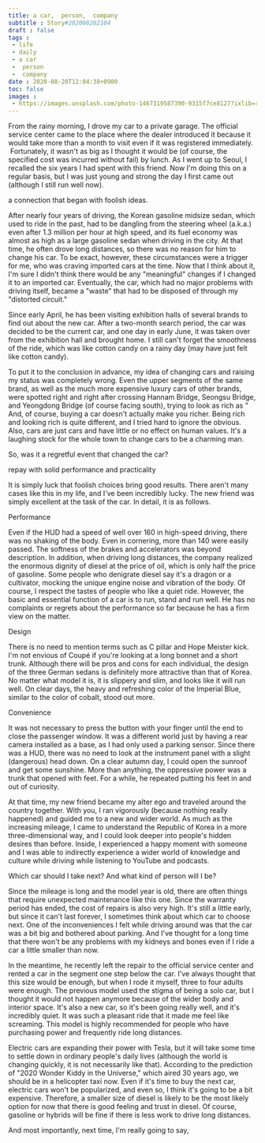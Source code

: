 ```yaml
---
title: a car,  person,  company
subtitle : Story#202008202104
draft : false
tags :
 - life
 - daily
 - a car
 -  person
 -  company
date : 2020-08-20T12:04:38+0900
toc: false
images : 
 - https://images.unsplash.com/photo-1467319587390-9315f7ce8127?ixlib=rb-1.2.1&q=80&fm=jpg&crop=entropy&cs=tinysrgb&w=1080&fit=max&ixid=eyJhcHBfaWQiOjE1NTU0OX0
---
```


From the rainy morning, I drove my car to a private garage. The official service center came to the place where the dealer introduced it because it would take more than a month to visit even if it was registered immediately.  Fortunately, it wasn't as big as I thought it would be (of course, the specified cost was incurred without fail) by lunch. As I went up to Seoul, I recalled the six years I had spent with this friend. Now I'm doing this on a regular basis, but I was just young and strong the day I first came out (although I still run well now).  

a connection that began with foolish ideas.  

After nearly four years of driving, the Korean gasoline midsize sedan, which used to ride in the past, had to be dangling from the steering wheel (a.k.a.) even after 1.3 million per hour at high speed, and its fuel economy was almost as high as a large gasoline sedan when driving in the city. At that time, he often drove long distances, so there was no reason for him to change his car. To be exact, however, these circumstances were a trigger for me, who was craving imported cars at the time. Now that I think about it, I'm sure I didn't think there would be any "meaningful" changes if I changed it to an imported car. Eventually, the car, which had no major problems with driving itself, became a "waste" that had to be disposed of through my "distorted circuit."  

Since early April, he has been visiting exhibition halls of several brands to find out about the new car. After a two-month search period, the car was decided to be the current car, and one day in early June, it was taken over from the exhibition hall and brought home. I still can't forget the smoothness of the ride, which was like cotton candy on a rainy day (may have just felt like cotton candy).  

To put it to the conclusion in advance, my idea of changing cars and raising my status was completely wrong. Even the upper segments of the same brand, as well as the much more expensive luxury cars of other brands, were spotted right and right after crossing Hannam Bridge, Seongsu Bridge, and Yeongdong Bridge (of course facing south), trying to look as rich as " And, of course, buying a car doesn't actually make you richer. Being rich and looking rich is quite different, and I tried hard to ignore the obvious. Also, cars are just cars and have little or no effect on human values. It's a laughing stock for the whole town to change cars to be a charming man.  

So, was it a regretful event that changed the car?  

repay with solid performance and practicality  

It is simply luck that foolish choices bring good results. There aren't many cases like this in my life, and I've been incredibly lucky. The new friend was simply excellent at the task of the car. In detail, it is as follows.  

Performance  

Even if the HUD had a speed of well over 160 in high-speed driving, there was no shaking of the body. Even in cornering, more than 140 were easily passed. The softness of the brakes and accelerators was beyond description. In addition, when driving long distances, the company realized the enormous dignity of diesel at the price of oil, which is only half the price of gasoline. Some people who denigrate diesel say it's a dragon or a cultivator, mocking the unique engine noise and vibration of the body. Of course, I respect the tastes of people who like a quiet ride. However, the basic and essential function of a car is to run, stand and run well. He has no complaints or regrets about the performance so far because he has a firm view on the matter.  

Design  

There is no need to mention terms such as C pillar and Hope Meister kick. I'm not envious of Coupé if you're looking at a long bonnet and a short trunk. Although there will be pros and cons for each individual, the design of the three German sedans is definitely more attractive than that of Korea. No matter what model it is, it is slippery and slim, and looks like it will run well. On clear days, the heavy and refreshing color of the Imperial Blue, similar to the color of cobalt, stood out more.  

Convenience  

It was not necessary to press the button with your finger until the end to close the passenger window. It was a different world just by having a rear camera installed as a base, as I had only used a parking sensor. Since there was a HUD, there was no need to look at the instrument panel with a slight (dangerous) head down. On a clear autumn day, I could open the sunroof and get some sunshine. More than anything, the oppressive power was a trunk that opened with feet. For a while, he repeated putting his feet in and out of curiosity.  

At that time, my new friend became my alter ego and traveled around the country together. With you, I ran vigorously (because nothing really happened) and guided me to a new and wider world. As much as the increasing mileage, I came to understand the Republic of Korea in a more three-dimensional way, and I could look deeper into people's hidden desires than before. Inside, I experienced a happy moment with someone and I was able to indirectly experience a wider world of knowledge and culture while driving while listening to YouTube and podcasts.  

Which car should I take next? And what kind of person will I be?  

Since the mileage is long and the model year is old, there are often things that require unexpected maintenance like this one. Since the warranty period has ended, the cost of repairs is also very high. It's still a little early, but since it can't last forever, I sometimes think about which car to choose next. One of the inconveniences I felt while driving around was that the car was a bit big and bothered about parking. And I've thought for a long time that there won't be any problems with my kidneys and bones even if I ride a car a little smaller than now.  

In the meantime, he recently left the repair to the official service center and rented a car in the segment one step below the car. I've always thought that this size would be enough, but when I rode it myself, three to four adults were enough. The previous model used the stigma of being a solo car, but I thought it would not happen anymore because of the wider body and interior space. It's also a new car, so it's been going really well, and it's incredibly quiet. It was such a pleasant ride that it made me feel like screaming. This model is highly recommended for people who have purchasing power and frequently ride long distances.  

Electric cars are expanding their power with Tesla, but it will take some time to settle down in ordinary people's daily lives (although the world is changing quickly, it is not necessarily like that). According to the prediction of "2020 Wonder Kiddy in the Universe," which aired 30 years ago, we should be in a helicopter taxi now. Even if it's time to buy the next car, electric cars won't be popularized, and even so, I think it's going to be a bit expensive. Therefore, a smaller size of diesel is likely to be the most likely option for now that there is good feeling and trust in diesel. Of course, gasoline or hybrids will be fine if there is less work to drive long distances.  

And most importantly, next time, I'm really going to say,  

